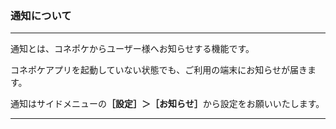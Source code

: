<h3>通知について</h3>
<hr>

通知とは、コネポケからユーザー様へお知らせする機能です。

コネポケアプリを起動していない状態でも、ご利用の端末にお知らせが届きます。

通知はサイドメニューの<strong>［設定］＞［お知らせ］</strong>から設定をお願いいたします。

<hr>